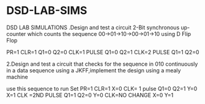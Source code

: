 # DSD-LAB-SIMS
DSD LAB SIMULATIONS
.Design and test a circuit 2-Bit synchronous up-counter which counts the
sequence 00->01->10->00->01->10 using D Flip Flop

PR=1 CLR=1 Q1=0 Q2=0
CLK=1 PULSE Q1=0 Q2=1
CLK=2 PULSE Q1=1 Q2=0


2.Design and test a circuit that checks for the sequence in 010 continuously in
a data sequence using a JKFF,implement the design using a mealy machine


use this sequence to run
Set PR=1 CLR=1
X=0 CLK= 1 pulse Q1=0 Q2=1 Y=0
X=1 CLK =2ND PULSE Q1=1 Q2=0 Y=0
CLK=NO CHANGE X=0 Y=1

